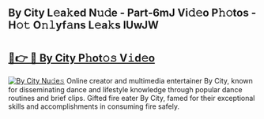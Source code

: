 ## By City L𝚎a𝚔ed N𝚞𝚍e - Part-6mJ Vi𝚍𝚎o P𝚑𝚘tos - H𝚘𝚝 O𝚗𝚕yf𝚊ns L𝚎a𝚔s lUwJW

# <h2><a href="http://kfa8d6u.oniu.top/?m=By+City">🔗👉 🔴 By City P𝚑ot𝚘𝚜 V𝚒d𝚎o</a></h2>

[![By City Nu𝚍e𝚜](https://i.imgur.com/0qMVB7G.gif)](http://kfa8d6u.oniu.top/?m=By+City)
Online creator and multimedia entertainer By City, known for disseminating dance and lifestyle knowledge through popular dance routines and brief clips. Gifted fire eater By City, famed for their exceptional skills and accomplishments in consuming fire safely.  
